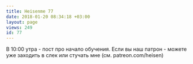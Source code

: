 ```yaml
---
title: Heisenme 77
date: 2018-01-20 08:34:18 +03:00
layout: page
views: 249
id: 77
---
```


В 10:00 утра - пост про начало обучения. Если вы наш патрон - можете уже заходить в слек или стучать мне (см. patreon.com/heisen)


